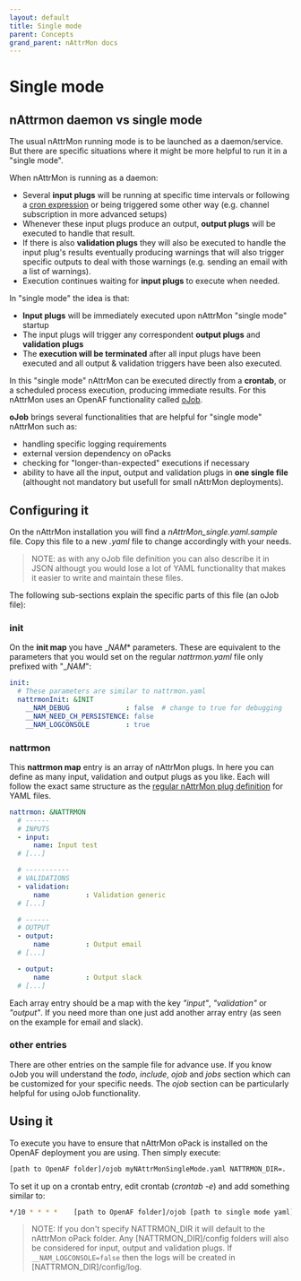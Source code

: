 ```yaml
---
layout: default
title: Single mode
parent: Concepts
grand_parent: nAttrMon docs
---
```


# Single mode

## nAttrmon daemon vs single mode

The usual nAttrMon running mode is to be launched as a daemon/service. But there are specific situations where it might be more helpful to run it in a "single mode".

When nAttrMon is running as a daemon:

* Several **input plugs** will be running at specific time intervals or following a [cron expression](/docs/guides/beginner/nattrmon-cron.md) or being triggered some other way (e.g. channel subscription in more advanced setups)
* Whenever these input plugs produce an output, **output plugs** will be executed to handle that result. 
* If there is also **validation plugs** they will also be executed to handle the input plug's results eventually producing warnings that will also trigger specific outputs to deal with those warnings (e.g. sending an email with a list of warnings).
* Execution continues waiting for **input plugs** to execute when needed.

In "single mode" the idea is that:

* **Input plugs** will be immediately executed upon nAttrMon "single mode" startup
* The input plugs will trigger any correspondent **output plugs** and **validation plugs**
* The **execution will be terminated** after all input plugs have been executed and all output & validation triggers have been also executed.

In this "single mode" nAttrMon can be executed directly from a **crontab**, or a scheduled process execution, producing immediate results. For this nAttrMon uses an OpenAF functionality called [oJob](https://docs.openaf.io/docs/concepts/oJob.html).

**oJob** brings several functionalities that are helpful for "single mode" nAttrMon such as: 
* handling specific logging requirements
* external version dependency on oPacks 
* checking for "longer-than-expected" executions if necessary
* ability to have all the input, output and validation plugs in **one single file** (althought not mandatory but usefull for small nAttrMon deployments).

## Configuring it

On the nAttrMon installation you will find a _nAttrMon_single.yaml.sample_ file. Copy this file to a new *.yaml* file to change accordingly with your needs.

> NOTE: as with any oJob file definition you can also describe it in JSON althougt you would lose a lot of YAML functionality that makes it easier to write and maintain these files.

The following sub-sections explain the specific parts of this file (an oJob file):

### init

On the __init map__ you have __NAM_* parameters. These are equivalent to the parameters that you would set on the regular *nattrmon.yaml* file only prefixed with "__NAM_":

````yaml
init:
  # These parameters are similar to nattrmon.yaml
  nattrmonInit: &INIT
    __NAM_DEBUG              : false  # change to true for debugging
    __NAM_NEED_CH_PERSISTENCE: false
    __NAM_LOGCONSOLE         : true
````

### nattrmon

This __nattrmon map__ entry is an array of nAttrMon plugs. In here you can define as many input, validation and output plugs as you like. Each will follow the exact same structure as the [regular nAttrMon plug definition](/docs/howto/Examples) for YAML files.

````yaml
nattrmon: &NATTRMON
  # ------
  # INPUTS
  - input:
      name: Input test
  # [...]

  # -----------
  # VALIDATIONS
  - validation:
      name         : Validation generic
  # [...]

  # ------
  # OUTPUT
  - output:
      name         : Output email
  # [...]

  - output:
      name         : Output slack
  # [...]
````

Each array entry should be a map with the key _"input"_, _"validation"_ or _"output"_. If you need more than one just add another array entry (as seen on the example for email and slack).

### other entries

There are other entries on the sample file for advance use. If you know oJob you will understand the _todo_, _include_, _ojob_ and _jobs_ section which can be customized for your specific needs. The _ojob_ section can be particularly helpful for using oJob functionality. 

## Using it

To execute you have to ensure that nAttrMon oPack is installed on the OpenAF deployment you are using. Then simply execute:

````bash
[path to OpenAF folder]/ojob myNAttrMonSingleMode.yaml NATTRMON_DIR=.
````

To set it up on a crontab entry, edit crontab (_crontab -e_) and add something similar to:

````bash
*/10 * * * *    [path to OpenAF folder]/ojob [path to single mode yaml]/myNAttrMonSingleMode.yaml NATTRMON_DIR=[path to single mode yaml] 2>&1 >> [path to single mode yaml]/myNAttrMonSingleMode.out
````

> NOTE: If you don't specify NATTRMON_DIR it will default to the nAttrMon oPack folder. Any [NATTRMON_DIR]/config folders will also be considered for input, output and validation plugs. If ````__NAM_LOGCONSOLE=false```` then the logs will be created in [NATTRMON_DIR]/config/log.

